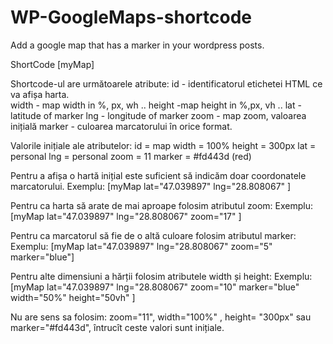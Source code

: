 # WP-GoogleMaps-shortcode
Add a google map that has a marker in your wordpress posts. 

ShortCode [myMap]

Shortcode-ul are următoarele atribute:
id - identificatorul etichetei HTML ce va afișa harta.    
width - map width in %, px, wh .. 
height -map height in %,px, vh .. 
lat - latitude of marker
lng - longitude of marker
zoom - map zoom, valoarea inițială 
marker - culoarea marcatorului în orice format.

Valorile inițiale ale atributelor:
 id = map
 width = 100%
 height = 300px
 lat = personal
 lng = personal
 zoom = 11
 marker = #fd443d (red) 

Pentru a afișa o hartă inițial este suficient să indicăm doar coordonatele marcatorului. 
 Exemplu: [myMap lat="47.039897" lng="28.808067" ]

Pentru ca harta să arate de mai aproape folosim atributul zoom:
 Exemplu: [myMap lat="47.039897" lng="28.808067" zoom="17" ]
 
Pentru ca marcatorul să fie de o altă culoare folosim atributul marker:
 Exemplu: [myMap lat="47.039897" lng="28.808067" zoom="5" marker="blue"]
 
Pentru alte dimensiuni a hărții folosim atributele width și height:
 Exemplu: [myMap lat="47.039897" lng="28.808067" zoom="10" marker="blue" width="50%" height="50vh" ]
 
Nu are sens sa folosim: zoom="11", width="100%" , height= "300px" sau marker="#fd443d", întrucît ceste valori sunt inițiale.
  
  
